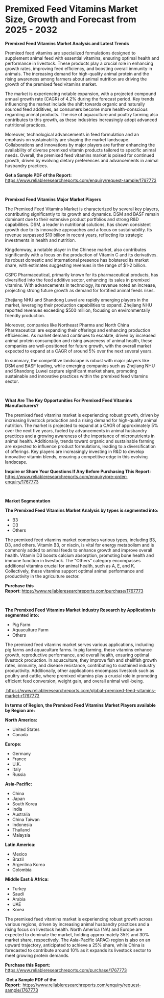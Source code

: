 <p><h1>Premixed Feed Vitamins Market Size, Growth and Forecast from 2025 - 2032</h1></p><p><strong>Premixed Feed Vitamins Market Analysis and Latest Trends</strong></p>
<p><p>Premixed feed vitamins are specialized formulations designed to supplement animal feed with essential vitamins, ensuring optimal health and performance in livestock. These products play a crucial role in enhancing growth rates, improving feed efficiency, and boosting overall immunity in animals. The increasing demand for high-quality animal protein and the rising awareness among farmers about animal nutrition are driving the growth of the premixed feed vitamins market.</p><p>The market is experiencing notable expansion, with a projected compound annual growth rate (CAGR) of 4.2% during the forecast period. Key trends influencing the market include the shift towards organic and naturally sourced feed additives, as consumers become more health-conscious regarding animal products. The rise of aquaculture and poultry farming also contributes to this growth, as these industries increasingly adopt advanced nutritional practices.</p><p>Moreover, technological advancements in feed formulation and an emphasis on sustainability are shaping the market landscape. Collaborations and innovations by major players are further enhancing the availability of diverse premixed vitamin products tailored to specific animal needs. Overall, the premixed feed vitamins market is poised for continued growth, driven by evolving dietary preferences and advancements in animal husbandry practices.</p></p>
<p><strong>Get a Sample PDF of the Report:&nbsp;</strong> <a href="https://www.reliableresearchreports.com/enquiry/request-sample/1767773?utm_campaign=3553&utm_medium=2&utm_source=Github&utm_content=ia&utm_term=19042025&utm_id=premixed-feed-vitamins">https://www.reliableresearchreports.com/enquiry/request-sample/1767773</a></p>
<p>&nbsp;</p>
<p><strong>Premixed Feed Vitamins Major Market Players</strong></p>
<p><p>The Premixed Feed Vitamins Market is characterized by several key players, contributing significantly to its growth and dynamics. DSM and BASF remain dominant due to their extensive product portfolios and strong R&D capabilities. DSM, a leader in nutritional solutions, has shown consistent growth due to its innovative approaches and a focus on sustainability. Its revenue surpassed $10 billion in recent years, reflecting its strategic investments in health and nutrition.</p><p>Kingdomway, a notable player in the Chinese market, also contributes significantly with a focus on the production of Vitamin C and its derivatives. Its robust domestic and international presence has bolstered its market share, with estimates suggesting revenues in the range of $1-2 billion.</p><p>CSPC Pharmaceutical, primarily known for its pharmaceutical products, has diversified into the feed additive sector, enhancing its sales in premixed vitamins. With advancements in technology, its revenue noted an increase, projecting strong future growth as demand for fortified animal feeds rises.</p><p>Zhejiang NHU and Shandong Luwei are rapidly emerging players in the market, leveraging their production capabilities to expand. Zhejiang NHU reported revenues exceeding $500 million, focusing on environmentally friendly production.</p><p>Moreover, companies like Northeast Pharma and North China Pharmaceutical are expanding their offerings and enhancing production efficiencies. As market demand continues to escalate, driven by increased animal protein consumption and rising awareness of animal health, these companies are well-positioned for future growth, with the overall market expected to expand at a CAGR of around 5% over the next several years.</p><p>In summary, the competitive landscape is robust with major players like DSM and BASF leading, while emerging companies such as Zhejiang NHU and Shandong Luwei capture significant market share, promoting sustainable and innovative practices within the premixed feed vitamins sector.</p></p>
<p>&nbsp;</p>
<p><strong>What Are The Key Opportunities For Premixed Feed Vitamins Manufacturers?</strong></p>
<p><p>The premixed feed vitamins market is experiencing robust growth, driven by increasing livestock production and a rising demand for high-quality animal nutrition. The market is projected to expand at a CAGR of approximately 5% over the next five years, fueled by advancements in animal husbandry practices and a growing awareness of the importance of micronutrients in animal health. Additionally, trends toward organic and sustainable farming are expected to influence product formulations, leading to a diversification of offerings. Key players are increasingly investing in R&D to develop innovative vitamin blends, ensuring a competitive edge in this evolving landscape.</p></p>
<p><strong>Inquire or Share Your Questions If Any Before Purchasing This Report:</strong> <a href="https://www.reliableresearchreports.com/enquiry/pre-order-enquiry/1767773?utm_campaign=3553&utm_medium=2&utm_source=Github&utm_content=ia&utm_term=19042025&utm_id=premixed-feed-vitamins">https://www.reliableresearchreports.com/enquiry/pre-order-enquiry/1767773</a></p>
<p>&nbsp;</p>
<p><strong>Market Segmentation</strong></p>
<p><strong>The Premixed Feed Vitamins Market Analysis by types is segmented into:</strong></p>
<p><ul><li>B3</li><li>D3</li><li>Others</li></ul></p>
<p><p>The premixed feed vitamins market comprises various types, including B3, D3, and others. Vitamin B3, or niacin, is vital for energy metabolism and is commonly added to animal feeds to enhance growth and improve overall health. Vitamin D3 boosts calcium absorption, promoting bone health and immune function in livestock. The "Others" category encompasses additional vitamins crucial for animal health, such as A, E, and K. Collectively, these vitamins support optimal animal performance and productivity in the agriculture sector.</p></p>
<p><strong>Purchase this Report:&nbsp;</strong><a href="https://www.reliableresearchreports.com/purchase/1767773?utm_campaign=3553&utm_medium=2&utm_source=Github&utm_content=ia&utm_term=19042025&utm_id=premixed-feed-vitamins">https://www.reliableresearchreports.com/purchase/1767773</a></p>
<p>&nbsp;</p>
<p><strong>The Premixed Feed Vitamins Market Industry Research by Application is segmented into:</strong></p>
<p><ul><li>Pig Farm</li><li>Aquaculture Farm</li><li>Others</li></ul></p>
<p><p>The premixed feed vitamins market serves various applications, including pig farms and aquaculture farms. In pig farming, these vitamins enhance growth, reproductive performance, and overall health, ensuring optimal livestock production. In aquaculture, they improve fish and shellfish growth rates, immunity, and disease resistance, contributing to sustained industry productivity. Additionally, other applications encompass livestock such as poultry and cattle, where premixed vitamins play a crucial role in promoting efficient feed conversion, weight gain, and overall animal well-being.</p></p>
<p><a href="https://www.reliableresearchreports.com/global-premixed-feed-vitamins-market-r1767773?utm_campaign=3553&utm_medium=2&utm_source=Github&utm_content=ia&utm_term=19042025&utm_id=premixed-feed-vitamins">&nbsp;https://www.reliableresearchreports.com/global-premixed-feed-vitamins-market-r1767773</a></p>
<p><strong>In terms of Region, the Premixed Feed Vitamins Market Players available by Region are:</strong></p>
<p>
    <p> <strong> North America: </strong>
        <ul>
            <li>United States</li>
            <li>Canada</li>
        </ul>
        </p> 
    <p> <strong> Europe: </strong>
        <ul>
            <li>Germany</li>
            <li>France</li>
            <li>U.K.</li>
            <li>Italy</li>
            <li>Russia</li>
        </ul>
        </p> 
    <p> <strong> Asia-Pacific: </strong>
        <ul>
            <li>China</li>
            <li>Japan</li>
            <li>South Korea</li>
            <li>India</li>
            <li>Australia</li>
            <li>China Taiwan</li>
            <li>Indonesia</li>
            <li>Thailand</li>
            <li>Malaysia</li>
        </ul>
        </p> 
    <p> <strong> Latin America: </strong>
        <ul>
            <li>Mexico</li>
            <li>Brazil</li>
            <li>Argentina Korea</li>
            <li>Colombia</li>
        </ul>
        </p> 
    <p> <strong> Middle East & Africa: </strong>
        <ul>
            <li>Turkey</li>
            <li>Saudi</li>
            <li>Arabia</li>
            <li>UAE</li>
            <li>Korea</li>
        </ul>
    </p>
    </p>
<p><p>The premixed feed vitamins market is experiencing robust growth across various regions, driven by increasing animal husbandry practices and a rising focus on livestock health. North America (NA) and Europe are expected to dominate the market, holding approximately 35% and 30% market share, respectively. The Asia-Pacific (APAC) region is also on an upward trajectory, anticipated to achieve a 25% share, while China is forecasted to contribute around 10% as it expands its livestock sector to meet growing protein demands.</p></p>
<p><strong>Purchase this Report: </strong><a href="https://www.reliableresearchreports.com/purchase/1767773?utm_campaign=3553&utm_medium=2&utm_source=Github&utm_content=ia&utm_term=19042025&utm_id=premixed-feed-vitamins">https://www.reliableresearchreports.com/purchase/1767773</a></p>
<p>&nbsp;<strong>Get a Sample PDF of the Report:&nbsp;&nbsp;</strong><a href="https://www.reliableresearchreports.com/enquiry/request-sample/1767773?utm_campaign=3553&utm_medium=2&utm_source=Github&utm_content=ia&utm_term=19042025&utm_id=premixed-feed-vitamins">https://www.reliableresearchreports.com/enquiry/request-sample/1767773</a></p>
<p><strong></strong></p>
<p><p></p><p></p><p></p></p>